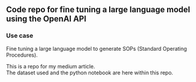 ## Code repo for fine tuning a large language model using the OpenAI API

### Use case
Fine tuning a large language model to generate SOPs (Standard Operating Procedures).  

This is a repo for my medium article.  
The dataset used and the python notebook are here within this repo.  



